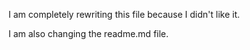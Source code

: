 I am completely rewriting this file because I didn't like it.

I am also changing the readme.md file.
